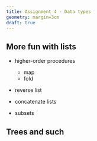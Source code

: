```yaml
---
title: Assignment 4 - Data types
geometry: margin=3cm
draft: true
---
```


## More fun with lists

- higher-order procedures
	* map
	* fold

- reverse list
- concatenate lists
- subsets

## Trees and such